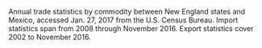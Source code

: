 Annual trade statistics by commodity between New England states and Mexico, accessed Jan. 27, 2017 from the U.S. Census Bureau. Import statistics span from 2008 through November 2016. Export statistics cover 2002 to November 2016. 